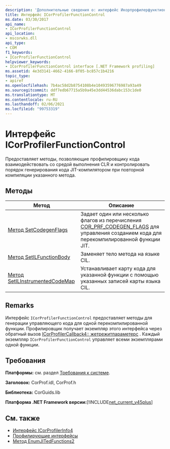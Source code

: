 ```yaml
---
description: 'Дополнительные сведения о: интерфейс Икорпрофилерфунктионконтрол'
title: Интерфейс ICorProfilerFunctionControl
ms.date: 03/30/2017
api_name:
- ICorProfilerFunctionControl
api_location:
- mscorwks.dll
api_type:
- COM
f1_keywords:
- ICorProfilerFunctionControl
helpviewer_keywords:
- ICorProfilerFunctionControl interface [.NET Framework profiling]
ms.assetid: 4e3d3141-4662-4166-8f05-bc857c1b4216
topic_type:
- apiref
ms.openlocfilehash: 7b4ac58d2b8754108b4e10493596776987a93a49
ms.sourcegitcommit: ddf7edb67715a5b9a45e3dd44536dabc153c1de0
ms.translationtype: MT
ms.contentlocale: ru-RU
ms.lasthandoff: 02/06/2021
ms.locfileid: "99753319"
---
```

# <a name="icorprofilerfunctioncontrol-interface"></a>Интерфейс ICorProfilerFunctionControl

Предоставляет методы, позволяющие профилировщику кода взаимодействовать со средой выполнения CLR и контролировать порядок генерирования кода JIT-компилятором при повторной компиляции указанного метода.  
  
## <a name="methods"></a>Методы  
  
|Метод|Описание|  
|------------|-----------------|  
|[Метод SetCodegenFlags](icorprofilerfunctioncontrol-setcodegenflags-method.md)|Задает один или несколько флагов из перечисления [COR_PRF_CODEGEN_FLAGS](cor-prf-codegen-flags-enumeration.md) для управления созданием кода для перекомпилированной функции JIT.|  
|[Метод SetILFunctionBody](icorprofilerfunctioncontrol-setilfunctionbody-method.md)|Заменяет тело метода на языке CIL.|  
|[Метод SetILInstrumentedCodeMap](icorprofilerfunctioncontrol-setilinstrumentedcodemap-method.md)|Устанавливает карту кода для указанной функции с помощью указанных записей карты языка CIL.|  
  
## <a name="remarks"></a>Remarks  

 Интерфейс `ICorProfilerFunctionControl` предоставляет методы для генерации управляющего кода для одной перекомпилированной функции. Профилировщик получает экземпляр этого интерфейса через обратный вызов [ICorProfilerCallback4:: жетрежитпараметерс](icorprofilercallback4-getrejitparameters-method.md) . Каждый экземпляр `ICorProfilerFunctionControl` управляет всеми экземплярами одной функции.  
  
## <a name="requirements"></a>Требования  

 **Платформы:** см. раздел [Требования к системе](../../get-started/system-requirements.md).  
  
 **Заголовок:** CorProf.idl, CorProf.h  
  
 **Библиотека:** CorGuids.lib  
  
 **Платформа .NET Framework версии:**[!INCLUDE[net_current_v45plus](../../../../includes/net-current-v45plus-md.md)]  
  
## <a name="see-also"></a>См. также

- [Интерфейс ICorProfilerInfo4](icorprofilerinfo4-interface.md)
- [Профилирующие интерфейсы](profiling-interfaces.md)
- [Метод EnumJITedFunctions2](icorprofilerinfo4-enumjitedfunctions2-method.md)
